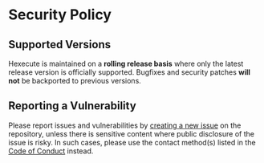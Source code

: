 # Security Policy

## Supported Versions

Hexecute is maintained on a **rolling release basis** where only the latest release version is officially supported. Bugfixes and security patches **will not** be backported to previous versions.

## Reporting a Vulnerability

Please report issues and vulnerabilities by [creating a new issue](https://github.com/ThatOtherAndrew/Hexecute/issues/new) on the repository, unless there is sensitive content where public disclosure of the issue is risky. In such cases, please use the contact method(s) listed in the [Code of Conduct](/CODE_OF_CONDUCT.md) instead.
